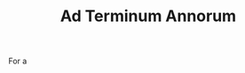 ---
title: Ad Terminum Annorum
letter: A
permalink: "/definitions/ad-terminum-annorum.html"
body: For a
published_at: '2018-07-07'
source: Black's Law Dictionary
layout: post
---